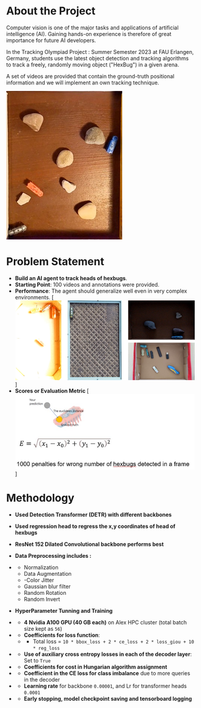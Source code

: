 # About the Project
Computer vision is one of the major tasks and applications of artificial intelligence (AI). Gaining hands-on experience is therefore of great importance for future AI developers. 

In the Tracking Olympiad Project : Summer Semester 2023 at FAU Erlangen, Germany, students use the latest object detection and tracking algorithms to track a freely, randomly moving object ("HexBug") in a given arena. 

A set of videos are provided that contain the ground-truth positional information and we will implement an own tracking technique. 

[![See Hexbugs](1.jpg)](https://youtube.com/shorts/V4Rl51bUAsw?feature=share)

# Problem Statement
- **Build an AI agent to track heads of hexbugs**.
- **Starting Point**: 100 videos and annotations were provided.
- **Performance**: The agent should generalize well even in very complex environments.
[![Complex Enviornments](2.jpg)]
- **Scores or Evaluation Metric**
[![Scores](3.jpg)]

# Methodology
- **Used Detection Transformer (DETR) with different backbones**
- **Used regression head to regress the x,y coordinates of head of hexbugs**
- **ResNet 152 Dilated Convolutional backbone performs best**
- **Data Preprocessing includes :**
- - Normalization
  - Data Augmentation
  - -Color Jitter
  - Gaussian blur filter
  - Random Rotation
  - Random Invert

- **HyperParameter Tunning and Training**
- - **4 Nvidia A100 GPU (40 GB each)** on Alex HPC cluster (total batch size kept as `56`)
- - **Coefficients for loss function**:
  - -   Total loss = `10 * bbox_loss + 2 * ce_loss + 2 * loss_giou + 10 * reg_loss`

- - **Use of auxiliary cross entropy losses in each of the decoder layer**: Set to `True`
- - **Coefficients for cost in Hungarian algorithm assignment**
- - **Coefficient in the CE loss for class imbalance** due to more queries in the decoder
- - **Learning rate** for backbone `0.00001`, and Lr for transformer heads `0.0001`
- - **Early stopping, model checkpoint saving and tensorboard logging**








